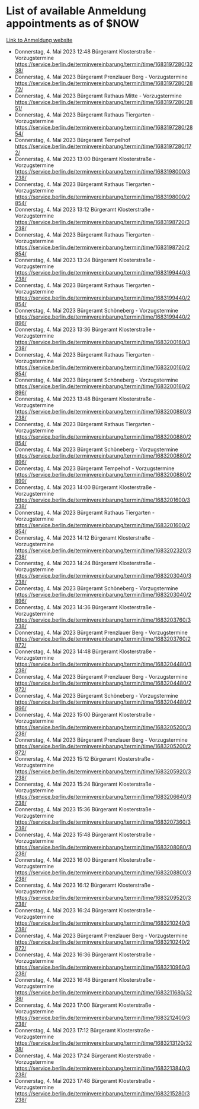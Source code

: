 # List of available Anmeldung appointments as of $NOW
[Link to Anmeldung website](https://service.berlin.de/terminvereinbarung/termin/tag.php?termin=1&anliegen[]=120686&dienstleisterlist=122210,122217,327316,122219,327312,122227,327314,122231,327346,122243,327348,122254,122252,329742,122260,329745,122262,329748,122271,327278,122273,327274,122277,327276,330436,122280,327294,122282,327290,122284,327292,122291,327270,122285,327266,122286,327264,122296,327268,150230,329760,122297,327286,122294,327284,122312,329763,122314,329775,122304,327330,122311,327334,122309,327332,317869,122281,327352,122279,329772,122283,122276,327324,122274,327326,122267,329766,122246,327318,122251,327320,122257,327322,122208,327298,122226,327300&herkunft=http%3A%2F%2Fservice.berlin.de%2Fdienstleistung%2F120686%2F)
- Donnerstag, 4. Mai 2023 12:48 Bürgeramt Klosterstraße - Vorzugstermine https://service.berlin.de/terminvereinbarung/termin/time/1683197280/3238/
- Donnerstag, 4. Mai 2023  Bürgeramt Prenzlauer Berg - Vorzugstermine https://service.berlin.de/terminvereinbarung/termin/time/1683197280/2872/
- Donnerstag, 4. Mai 2023  Bürgeramt Rathaus Mitte - Vorzugstermine https://service.berlin.de/terminvereinbarung/termin/time/1683197280/2851/
- Donnerstag, 4. Mai 2023  Bürgeramt Rathaus Tiergarten - Vorzugstermine https://service.berlin.de/terminvereinbarung/termin/time/1683197280/2854/
- Donnerstag, 4. Mai 2023  Bürgeramt Tempelhof https://service.berlin.de/terminvereinbarung/termin/time/1683197280/172/
- Donnerstag, 4. Mai 2023 13:00 Bürgeramt Klosterstraße - Vorzugstermine https://service.berlin.de/terminvereinbarung/termin/time/1683198000/3238/
- Donnerstag, 4. Mai 2023  Bürgeramt Rathaus Tiergarten - Vorzugstermine https://service.berlin.de/terminvereinbarung/termin/time/1683198000/2854/
- Donnerstag, 4. Mai 2023 13:12 Bürgeramt Klosterstraße - Vorzugstermine https://service.berlin.de/terminvereinbarung/termin/time/1683198720/3238/
- Donnerstag, 4. Mai 2023  Bürgeramt Rathaus Tiergarten - Vorzugstermine https://service.berlin.de/terminvereinbarung/termin/time/1683198720/2854/
- Donnerstag, 4. Mai 2023 13:24 Bürgeramt Klosterstraße - Vorzugstermine https://service.berlin.de/terminvereinbarung/termin/time/1683199440/3238/
- Donnerstag, 4. Mai 2023  Bürgeramt Rathaus Tiergarten - Vorzugstermine https://service.berlin.de/terminvereinbarung/termin/time/1683199440/2854/
- Donnerstag, 4. Mai 2023  Bürgeramt Schöneberg - Vorzugstermine https://service.berlin.de/terminvereinbarung/termin/time/1683199440/2896/
- Donnerstag, 4. Mai 2023 13:36 Bürgeramt Klosterstraße - Vorzugstermine https://service.berlin.de/terminvereinbarung/termin/time/1683200160/3238/
- Donnerstag, 4. Mai 2023  Bürgeramt Rathaus Tiergarten - Vorzugstermine https://service.berlin.de/terminvereinbarung/termin/time/1683200160/2854/
- Donnerstag, 4. Mai 2023  Bürgeramt Schöneberg - Vorzugstermine https://service.berlin.de/terminvereinbarung/termin/time/1683200160/2896/
- Donnerstag, 4. Mai 2023 13:48 Bürgeramt Klosterstraße - Vorzugstermine https://service.berlin.de/terminvereinbarung/termin/time/1683200880/3238/
- Donnerstag, 4. Mai 2023  Bürgeramt Rathaus Tiergarten - Vorzugstermine https://service.berlin.de/terminvereinbarung/termin/time/1683200880/2854/
- Donnerstag, 4. Mai 2023  Bürgeramt Schöneberg - Vorzugstermine https://service.berlin.de/terminvereinbarung/termin/time/1683200880/2896/
- Donnerstag, 4. Mai 2023  Bürgeramt Tempelhof - Vorzugstermine https://service.berlin.de/terminvereinbarung/termin/time/1683200880/2899/
- Donnerstag, 4. Mai 2023 14:00 Bürgeramt Klosterstraße - Vorzugstermine https://service.berlin.de/terminvereinbarung/termin/time/1683201600/3238/
- Donnerstag, 4. Mai 2023  Bürgeramt Rathaus Tiergarten - Vorzugstermine https://service.berlin.de/terminvereinbarung/termin/time/1683201600/2854/
- Donnerstag, 4. Mai 2023 14:12 Bürgeramt Klosterstraße - Vorzugstermine https://service.berlin.de/terminvereinbarung/termin/time/1683202320/3238/
- Donnerstag, 4. Mai 2023 14:24 Bürgeramt Klosterstraße - Vorzugstermine https://service.berlin.de/terminvereinbarung/termin/time/1683203040/3238/
- Donnerstag, 4. Mai 2023  Bürgeramt Schöneberg - Vorzugstermine https://service.berlin.de/terminvereinbarung/termin/time/1683203040/2896/
- Donnerstag, 4. Mai 2023 14:36 Bürgeramt Klosterstraße - Vorzugstermine https://service.berlin.de/terminvereinbarung/termin/time/1683203760/3238/
- Donnerstag, 4. Mai 2023  Bürgeramt Prenzlauer Berg - Vorzugstermine https://service.berlin.de/terminvereinbarung/termin/time/1683203760/2872/
- Donnerstag, 4. Mai 2023 14:48 Bürgeramt Klosterstraße - Vorzugstermine https://service.berlin.de/terminvereinbarung/termin/time/1683204480/3238/
- Donnerstag, 4. Mai 2023  Bürgeramt Prenzlauer Berg - Vorzugstermine https://service.berlin.de/terminvereinbarung/termin/time/1683204480/2872/
- Donnerstag, 4. Mai 2023  Bürgeramt Schöneberg - Vorzugstermine https://service.berlin.de/terminvereinbarung/termin/time/1683204480/2896/
- Donnerstag, 4. Mai 2023 15:00 Bürgeramt Klosterstraße - Vorzugstermine https://service.berlin.de/terminvereinbarung/termin/time/1683205200/3238/
- Donnerstag, 4. Mai 2023  Bürgeramt Prenzlauer Berg - Vorzugstermine https://service.berlin.de/terminvereinbarung/termin/time/1683205200/2872/
- Donnerstag, 4. Mai 2023 15:12 Bürgeramt Klosterstraße - Vorzugstermine https://service.berlin.de/terminvereinbarung/termin/time/1683205920/3238/
- Donnerstag, 4. Mai 2023 15:24 Bürgeramt Klosterstraße - Vorzugstermine https://service.berlin.de/terminvereinbarung/termin/time/1683206640/3238/
- Donnerstag, 4. Mai 2023 15:36 Bürgeramt Klosterstraße - Vorzugstermine https://service.berlin.de/terminvereinbarung/termin/time/1683207360/3238/
- Donnerstag, 4. Mai 2023 15:48 Bürgeramt Klosterstraße - Vorzugstermine https://service.berlin.de/terminvereinbarung/termin/time/1683208080/3238/
- Donnerstag, 4. Mai 2023 16:00 Bürgeramt Klosterstraße - Vorzugstermine https://service.berlin.de/terminvereinbarung/termin/time/1683208800/3238/
- Donnerstag, 4. Mai 2023 16:12 Bürgeramt Klosterstraße - Vorzugstermine https://service.berlin.de/terminvereinbarung/termin/time/1683209520/3238/
- Donnerstag, 4. Mai 2023 16:24 Bürgeramt Klosterstraße - Vorzugstermine https://service.berlin.de/terminvereinbarung/termin/time/1683210240/3238/
- Donnerstag, 4. Mai 2023  Bürgeramt Prenzlauer Berg - Vorzugstermine https://service.berlin.de/terminvereinbarung/termin/time/1683210240/2872/
- Donnerstag, 4. Mai 2023 16:36 Bürgeramt Klosterstraße - Vorzugstermine https://service.berlin.de/terminvereinbarung/termin/time/1683210960/3238/
- Donnerstag, 4. Mai 2023 16:48 Bürgeramt Klosterstraße - Vorzugstermine https://service.berlin.de/terminvereinbarung/termin/time/1683211680/3238/
- Donnerstag, 4. Mai 2023 17:00 Bürgeramt Klosterstraße - Vorzugstermine https://service.berlin.de/terminvereinbarung/termin/time/1683212400/3238/
- Donnerstag, 4. Mai 2023 17:12 Bürgeramt Klosterstraße - Vorzugstermine https://service.berlin.de/terminvereinbarung/termin/time/1683213120/3238/
- Donnerstag, 4. Mai 2023 17:24 Bürgeramt Klosterstraße - Vorzugstermine https://service.berlin.de/terminvereinbarung/termin/time/1683213840/3238/
- Donnerstag, 4. Mai 2023 17:48 Bürgeramt Klosterstraße - Vorzugstermine https://service.berlin.de/terminvereinbarung/termin/time/1683215280/3238/
